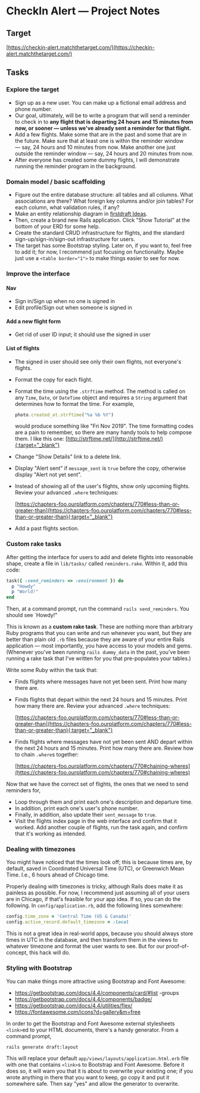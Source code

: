 # CheckIn Alert — Project Notes

## Target

[https://checkin-alert.matchthetarget.com/](https://checkin-alert.matchthetarget.com/)

## Tasks

### Explore the target

 - Sign up as a new user. You can make up a fictional email address and phone number.
 - Our goal, ultimately, will be to write a program that will send a reminder to check in to **any flight that is departing 24 hours and 15 minutes from now, or sooner — unless we've already sent a reminder for that flight.**
 - Add a few flights. Make some that are in the past and some that are in the future. Make sure that at least one is within the reminder window — say, 24 hours and 10 minutes from now. Make another one just outside the reminder window — say, 24 hours and 20 minutes from now.
 - After everyone has created some dummy flights, I will demonstrate running the reminder program in the background.

### Domain model / basic scaffolding

 - Figure out the entire database structure: all tables and all columns. What associations are there? What foreign key columns and/or join tables? For each column, what validation rules, if any?
 - Make an entity relationship diagram in [firstdraft Ideas](https://ideas.firstdraft.com/).
 - Then, create a brand new Rails application. Click "Show Tutorial" at the bottom of your ERD for some help.
 - Create the standard CRUD infrastructure for flights, and the standard sign-up/sign-in/sign-out infrastructure for users.
 - The target has some Bootstrap styling. Later on, if you want to, feel free to add it; for now, I recommend just focusing on functionality. Maybe just use a `<table border="1">` to make things easier to see for now.

### Improve the interface

#### Nav

 - Sign in/Sign up when no one is signed in
 - Edit profile/Sign out when someone is signed in

#### Add a new flight form

 - Get rid of user ID input; it should use the signed in user

#### List of flights

 - The signed in user should see only their own flights, not everyone's flights.
 - Format the copy for each flight.
 - Format the time using the `.strftime` method. The method is called on any `Time`, `Date`, or `DateTime` object and requires a `String` argument that determines how to format the time. For example,

   ```ruby
   photo.created_at.strftime("%a %b %Y")
   ```
   
    would produce something like "Fri Nov 2019". The time formatting codes are a pain to remember, so there are many handy tools to help compose them. I like this one: [http://strftime.net/](http://strftime.net/){:target="_blank"}
 - Change "Show Details" link to a delete link.
 - Display "Alert sent" if `message_sent` is `true` before the copy, otherwise display "Alert not yet sent".
 - Instead of showing all of the user's flights, show only upcoming flights. Review your advanced `.where` techniques:

    [https://chapters-foo.ourplatform.com/chapters/770#less-than-or-greater-than](https://chapters-foo.ourplatform.com/chapters/770#less-than-or-greater-than){:target="_blank"}
 - Add a past flights section.

### Custom rake tasks

After getting the interface for users to add and delete flights into reasonable shape, create a file in `lib/tasks/` called `reminders.rake`. Within it, add this code:
 
```ruby
task({ :send_reminders => :environment }) do
  p "Howdy"
  p "World!"
end
```

Then, at a command prompt, run the command `rails send_reminders`. You should see `Howdy!"

This is known as a **custom rake task**. These are nothing more than arbitrary Ruby programs that you can write and run whenever you want, but they are better than plain old `.rb` files because they are aware of your entire Rails application — most importantly, you have access to your models and gems. (Whenever you've been running `rails dummy_data` in the past, you've been running a rake task that I've written for you that pre-populates your tables.)

Write some Ruby within the task that:

 - Finds flights where messages have not yet been sent. Print how many there are.
 - Finds flights that depart within the next 24 hours and 15 minutes. Print how many there are. Review your advanced `.where` techniques:

    [https://chapters-foo.ourplatform.com/chapters/770#less-than-or-greater-than](https://chapters-foo.ourplatform.com/chapters/770#less-than-or-greater-than){:target="_blank"}
 - Finds flights where messages have not yet been sent AND depart within the next 24 hours and 15 minutes. Print how many there are. Review how to chain `.where`s together:

    [https://chapters-foo.ourplatform.com/chapters/770#chaining-wheres](https://chapters-foo.ourplatform.com/chapters/770#chaining-wheres)

Now that we have the correct set of flights, the ones that we need to send reminders for, 

 - Loop through them and print each one's description and departure time.
 - In addition, print each one's user's phone number.
 - Finally, in addition, also update their `sent_message` to `true`.
 - Visit the flights index page in the web interface and confirm that it worked. Add another couple of flights, run the task again, and confirm that it's working as intended.

### Dealing with timezones

You might have noticed that the times look off; this is because times are, by default, saved in Coordinated Universal Time (UTC), or Greenwich Mean Time. I.e., 6 hours ahead of Chicago time.
    
Properly dealing with timezones is tricky, although Rails does make it as painless as possible. For now, I recommend just assuming all of your users are in Chicago, if that's feasible for your app idea. If so, you can do the following. In `config/application.rb`, add the following lines somewhere:

```ruby
config.time_zone = 'Central Time (US & Canada)'
config.active_record.default_timezone = :local
```

This is not a great idea in real-world apps, because you should always store times in UTC in the database, and then transform them in the views to whatever timezone and format the user wants to see. But for our proof-of-concept, this hack will do.

### Styling with Bootstrap

You can make things more attractive using Bootstrap and Font Awesome:

 - https://getbootstrap.com/docs/4.4/components/card/#list -groups
 - https://getbootstrap.com/docs/4.4/components/badge/
 - https://getbootstrap.com/docs/4.4/utilities/flex/
 - https://fontawesome.com/icons?d=gallery&m=free


In order to get the Bootstrap and Font Awesome external stylesheets `<link>`ed to your HTML documents, there's a handy generator. From a command prompt,

```
rails generate draft:layout
```

This will replace your default `app/views/layouts/application.html.erb` file with one that contains `<link>`s to Bootstrap and Font Awesome. Before it does so, it will warn you that it is about to overwrite your existing one; if you wrote anything in there that you want to keep, go copy it and put it somewhere safe. Then say "yes" and allow the generator to overwrite.
